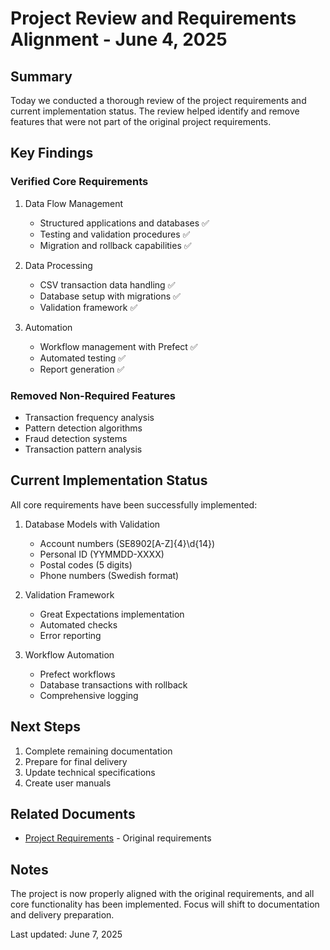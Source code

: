 # Project Review and Requirements Alignment - June 4, 2025

## Summary
Today we conducted a thorough review of the project requirements and current implementation status. The review helped identify and remove features that were not part of the original project requirements.

## Key Findings

### Verified Core Requirements
1. Data Flow Management
   - Structured applications and databases ✅
   - Testing and validation procedures ✅
   - Migration and rollback capabilities ✅

2. Data Processing
   - CSV transaction data handling ✅
   - Database setup with migrations ✅
   - Validation framework ✅

3. Automation
   - Workflow management with Prefect ✅
   - Automated testing ✅
   - Report generation ✅

### Removed Non-Required Features
- Transaction frequency analysis
- Pattern detection algorithms
- Fraud detection systems
- Transaction pattern analysis

## Current Implementation Status
All core requirements have been successfully implemented:

1. Database Models with Validation
   - Account numbers (SE8902[A-Z]{4}\d{14})
   - Personal ID (YYMMDD-XXXX)
   - Postal codes (5 digits)
   - Phone numbers (Swedish format)

2. Validation Framework
   - Great Expectations implementation
   - Automated checks
   - Error reporting

3. Workflow Automation
   - Prefect workflows
   - Database transactions with rollback
   - Comprehensive logging

## Next Steps
1. Complete remaining documentation
2. Prepare for final delivery
3. Update technical specifications
4. Create user manuals

## Related Documents
- [Project Requirements](../../docs/project_requirements.txt) - Original requirements

## Notes
The project is now properly aligned with the original requirements, and all core functionality has been implemented. Focus will shift to documentation and delivery preparation. 

Last updated: June 7, 2025 